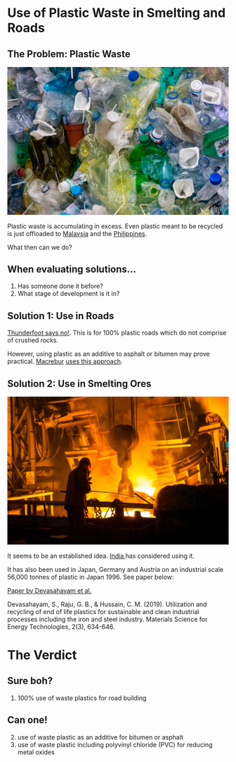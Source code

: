 # Use of Plastic Waste in Smelting and Roads

## The Problem: Plastic Waste
![Plastic Bottles from Magda Ehlers on Pexels](
    ./plastic-bottles-pexels-magda-ehlers-2547565.jpg)

Plastic waste is accumulating in excess. Even plastic meant to be
recycled is just offloaded to [Malaysia](
    https://www.youtube.com/watch?v=zdZBgDgdm5E)
and the [Philippines](https://www.youtube.com/watch?v=RDFBbxMDi1U).



What then can we do?

## When evaluating solutions...
1. Has someone done it before?
2. What stage of development is it in?


## Solution 1: Use in Roads

[Thunderfoot says no!](https://www.youtube.com/watch?v=Sj_FZduqblo). This
is for 100\% plastic roads which do not comprise of crushed rocks.

However, using plastic as an additive to asphalt or bitumen may prove 
practical. [Macrebur](https://macrebur.com/us) 
[uses this approach](https://www.youtube.com/watch?v=WBG0yWEfcPg).

## Solution 2: Use in Smelting Ores

![Blast Furance or Steel Mill Picture by Kateryna Babaieva](
    ./blast-furnace-pexels-kateryna-babaieva-3361235.jpg)


It seems to be an established idea. [
    India
](https://www.financialexpress.com/lifestyle/science/use-of-plastic-waste-in-iron-and-steel-industry-can-convert-waste-to-wealth-steel-minister/2507550/)
has considered using it.

It has also been used in Japan, Germany and Austria on an industrial scale
56,000 tonnes of plastic in Japan 1996. See paper below:

[Paper by Devasahayam et al.](
    https://www.sciencedirect.com/science/article/pii/S2589299119300618)

Devasahayam, S., Raju, G. B., & Hussain, C. M. (2019). Utilization and recycling of end of life plastics for sustainable and clean industrial processes including the iron and steel industry. Materials Science for Energy Technologies, 2(3), 634-646.

# The Verdict

## Sure boh?
1. 100\% use of waste plastics for road building

## Can one!
2. use of waste plastic as an additive for bitumen or asphalt
3. use of waste plastic including polyvinyl chloride (PVC) for reducing 
metal oxides






